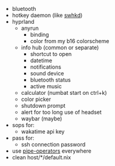 - bluetooth
- hotkey daemon (like [swhkd](https://github.com/waycrate/swhkd))
- hyprland
  - anyrun
    - binding
    - color from my b16 colorscheme
  - info hub (common or separate)
    - shortcut to open
    - datetime
    - notifications
    - sound device
    - bluetooth status
    - active music
  - calculator (numbat start on ctrl+k)
  - color picker
  - shutdown prompt
  - alert for too long use of headset
  - waybar (maybe)
- sops for:
  - wakatime api key
- pass for:
  - ssh connection password
- use [pipe-operators](https://youtu.be/WOw8MJYZjRI) everywhere
- clean host/\*/default.nix
